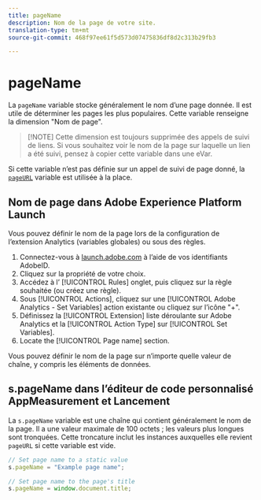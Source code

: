 ```yaml
---
title: pageName
description: Nom de la page de votre site.
translation-type: tm+mt
source-git-commit: 468f97ee61f5d573d07475836df8d2c313b29fb3

---
```



# pageName

La `pageName` variable stocke généralement le nom d’une page donnée. Il est utile de déterminer les pages les plus populaires. Cette variable renseigne la dimension &quot;Nom de page&quot;.

> [!NOTE] Cette dimension est toujours supprimée des appels de suivi de liens. Si vous souhaitez voir le nom de la page sur laquelle un lien a été suivi, pensez à copier cette variable dans une eVar.

Si cette variable n’est pas définie sur un appel de suivi de page donné, la [`pageURL`](pageurl.md) variable est utilisée à la place.

## Nom de page dans Adobe Experience Platform Launch

Vous pouvez définir le nom de la page lors de la configuration de l’extension Analytics (variables globales) ou sous des règles.

1. Connectez-vous à [launch.adobe.com](https://launch.adobe.com) à l’aide de vos identifiants AdobeID.
2. Cliquez sur la propriété de votre choix.
3. Accédez à l’ [!UICONTROL Rules] onglet, puis cliquez sur la règle souhaitée (ou créez une règle).
4. Sous [!UICONTROL Actions], cliquez sur une [!UICONTROL Adobe Analytics - Set Variables] action existante ou cliquez sur l’icône &quot;+&quot;.
5. Définissez la [!UICONTROL Extension] liste déroulante sur Adobe Analytics et la [!UICONTROL Action Type] sur [!UICONTROL Set Variables].
6. Locate the [!UICONTROL Page name] section.

Vous pouvez définir le nom de la page sur n’importe quelle valeur de chaîne, y compris les éléments de données.

## s.pageName dans l’éditeur de code personnalisé AppMeasurement et Lancement

La `s.pageName` variable est une chaîne qui contient généralement le nom de la page. Il a une valeur maximale de 100 octets ; les valeurs plus longues sont tronquées. Cette troncature inclut les instances auxquelles elle revient `pageURL` si cette variable est vide.

```js
// Set page name to a static value
s.pageName = "Example page name";

// Set page name to the page's title
s.pageName = window.document.title;
```
